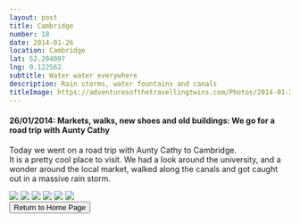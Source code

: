 ```yaml
---
layout: post
title: Cambridge
number: 18
date: 2014-01-26
location: Cambridge
lat: 52.204097
lng: 0.122562
subtitle: Water water everywhere
description: Rain storms, water fountains and canals
titleImage: https://adventuresofthetravellingtwins.com/Photos/2014-01-26-Cambridge/cover-min.JPG
---
```


<h4>26/01/2014: Markets, walks, new shoes and old buildings: We go for a road trip with Aunty Cathy</h4>

Today we went on a road trip with Aunty Cathy to Cambridge. <br>
It is a pretty cool place to visit. We had a look around the university, and a wonder around the local market, walked along the canals and got caught out in a massive rain storm. 

<img src="https://adventuresofthetravellingtwins.com/Photos/2014-01-26-Cambridge/day11-min.JPG" class="image1">
<img src="https://adventuresofthetravellingtwins.com/Photos/2014-01-26-Cambridge/day12-min.JPG" class="image1">
<img src="https://adventuresofthetravellingtwins.com/Photos/2014-01-26-Cambridge/day13-min.JPG" class="image1">
<img src="https://adventuresofthetravellingtwins.com/Photos/2014-01-26-Cambridge/day14-min.JPG" class="image1">
<img src="https://adventuresofthetravellingtwins.com/Photos/2014-01-26-Cambridge/day15-min.JPG" class="image1">
<img src="https://adventuresofthetravellingtwins.com/Photos/2014-01-26-Cambridge/day16-min.JPG" class="image1">

<div class="wrapper">
  <input type="button" class="button" value="Return to Home Page" onclick="self.close()">
</div>
